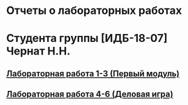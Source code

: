 # Отчеты о лабораторных работах
# Студента группы [ИДБ-18-07] Чернат Н.Н.

## [Лабораторная работа 1-3 (Первый модуль)](https://github.com/DivineLoggika/Nikolai.github.io/wiki)

## [Лабораторная работа 4-6 (Деловая игра)](https://github.com/lulu2kan/DeusVult/wiki/Отчет-(Лабораторная-работа-4-6))
	
